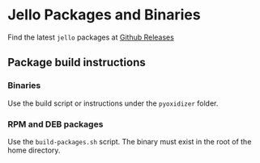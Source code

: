 # Jello Packages and Binaries

Find the latest `jello` packages at [Github Releases](https://github.com/kellyjonbrazil/jello/releases)

## Package build instructions

### Binaries
Use the build script or instructions under the `pyoxidizer` folder.

### RPM and DEB packages
Use the `build-packages.sh` script. The binary must exist in the root of the
home directory.

